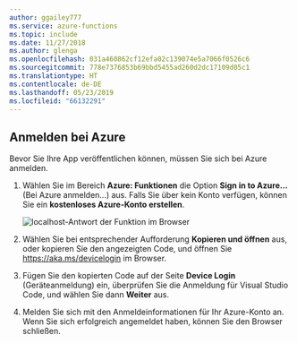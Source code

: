 ```yaml
---
author: ggailey777
ms.service: azure-functions
ms.topic: include
ms.date: 11/27/2018
ms.author: glenga
ms.openlocfilehash: 031a460862cf12efa02c139074e5a7066f0526c6
ms.sourcegitcommit: 778e7376853b69bbd5455ad260d2dc17109d05c1
ms.translationtype: HT
ms.contentlocale: de-DE
ms.lasthandoff: 05/23/2019
ms.locfileid: "66132291"
---
```

## <a name="sign-in-to-azure"></a>Anmelden bei Azure

Bevor Sie Ihre App veröffentlichen können, müssen Sie sich bei Azure anmelden.

1. Wählen Sie im Bereich **Azure:  Funktionen** die Option **Sign in to Azure...** (Bei Azure anmelden...) aus. Falls Sie über kein Konto verfügen, können Sie ein **kostenloses Azure-Konto erstellen**.

    ![localhost-Antwort der Funktion im Browser](./media/functions-sign-in-vs-code/functions-sign-into-azure.png)

1. Wählen Sie bei entsprechender Aufforderung **Kopieren und öffnen** aus, oder kopieren Sie den angezeigten Code, und öffnen Sie <https://aka.ms/devicelogin> im Browser.

1. Fügen Sie den kopierten Code auf der Seite **Device Login** (Geräteanmeldung) ein, überprüfen Sie die Anmeldung für Visual Studio Code, und wählen Sie dann **Weiter** aus.  

1. Melden Sie sich mit den Anmeldeinformationen für Ihr Azure-Konto an. Wenn Sie sich erfolgreich angemeldet haben, können Sie den Browser schließen.
